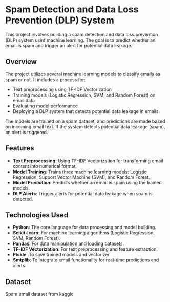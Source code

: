# Spam Detection and Data Loss Prevention (DLP) System

This project involves building a spam detection and data loss prevention (DLP) system usinf machine learning. The goal is to predict whether an email is spam and trigger an alert for potential data leakage.


## Overview

The project utilizes several machine learning models to classify emails as spam or not. It includes a process for:

- Text preprocessing using TF-IDF Vectorization
- Training models (Logistic Regression, SVM, and Random Forest) on email data
- Evaluating model performance
- Deploying a DLP system that detects potential data leakage in emails

The models are trained on a spam dataset, and predictions are made based on incoming email text. If the system detects potential data leakage (spam), an alert is triggered.

## Features

- **Text Preprocessing**: Using TF-IDF Vectorization for transforming email content into numerical format.
- **Model Training**: Trains three machine learning models: Logistic Regression, Support Vector Machine (SVM), and Random Forest.
- **Model Prediction**: Predicts whether an email is spam using the trained models.
- **DLP Alerts**: Trigger alerts for potential data leakage when spam is detected.

## Technologies Used

- **Python**: The core language for data processing and model building.
- **Scikit-learn**: For machine learning algorithms (Logistic Regression, SVM, Random Forest).
- **Pandas**: For data manipulation and loading datasets.
- **TF-IDF Vectorization**: For text preprocessing and feature extraction.
- **Pickle**: To save trained models and vectorizer.
- **Smtplib**: To integrate email functionality for real-time predictions and alerts.


## Dataset
   Spam email dataset from kaggle
